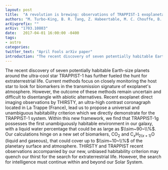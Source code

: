 ```yaml
---
layout: post
title:  "A revolution is brewing: observations of TRAPPIST-1 exoplanetary system   fosters a new biomarker"
authors: "M. Turbo-King, B. R. Tang, Z. Habeertable, M. C. Chouffe, B. Exquisit, L. Keg-beer"
arXivprefix: ""
arXiv: "1703.10803"
date:   2017-04-01 16:00:00 -0400
tags:
- astro
categories:
twitter_text: "April Fools arXiv paper"
introduction: "The recent discovery of seven potentially habitable Earth-size planets around the ultra-cool star TRAPPIST-1 has..."
---
```


The recent discovery of seven potentially habitable Earth-size planets around the ultra-cool star TRAPPIST-1 has further fueled the hunt for extraterrestrial life. Current methods focus on closely monitoring the host star to look for biomarkers in the transmission signature of exoplanet\'s atmosphere. However, the outcome of these methods remain uncertain and difficult to disentangle with abiotic alternatives. Recent exoplanet direct imaging observations by THIRSTY, an ultra-high contrast coronagraph located in La Trappe (France), lead us to propose a universal and unambiguous habitability criterion which we directly demonstrate for the TRAPPIST-1 system. Within this new framework, we find that TRAPPIST-1g possesses the first unambiguously habitable environment in our galaxy, with a liquid water percentage that could be as large as $\\sim~90~\\%$. Our calculations hinge on a new set of biomarkers, CO$_2$ and C$_{x}$H$_{2(x+1)}$O (liquid and gaseous), that could cover up to $\\sim~10~\\%$ of the planetary surface and atmosphere. THIRSTY and TRAPPIST recent observations accompanied by our new, unbiased habitability criterion may quench our thirst for the search for extraterrestrial life. However, the search for intelligence must continue within and beyond our Solar System.
